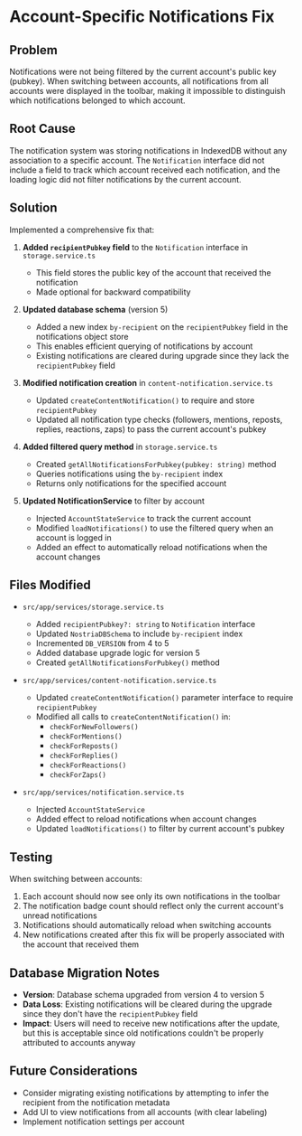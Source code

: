 # Account-Specific Notifications Fix

## Problem
Notifications were not being filtered by the current account's public key (pubkey). When switching between accounts, all notifications from all accounts were displayed in the toolbar, making it impossible to distinguish which notifications belonged to which account.

## Root Cause
The notification system was storing notifications in IndexedDB without any association to a specific account. The `Notification` interface did not include a field to track which account received each notification, and the loading logic did not filter notifications by the current account.

## Solution
Implemented a comprehensive fix that:

1. **Added `recipientPubkey` field** to the `Notification` interface in `storage.service.ts`
   - This field stores the public key of the account that received the notification
   - Made optional for backward compatibility

2. **Updated database schema** (version 5)
   - Added a new index `by-recipient` on the `recipientPubkey` field in the notifications object store
   - This enables efficient querying of notifications by account
   - Existing notifications are cleared during upgrade since they lack the `recipientPubkey` field

3. **Modified notification creation** in `content-notification.service.ts`
   - Updated `createContentNotification()` to require and store `recipientPubkey`
   - Updated all notification type checks (followers, mentions, reposts, replies, reactions, zaps) to pass the current account's pubkey

4. **Added filtered query method** in `storage.service.ts`
   - Created `getAllNotificationsForPubkey(pubkey: string)` method
   - Queries notifications using the `by-recipient` index
   - Returns only notifications for the specified account

5. **Updated NotificationService** to filter by account
   - Injected `AccountStateService` to track the current account
   - Modified `loadNotifications()` to use the filtered query when an account is logged in
   - Added an effect to automatically reload notifications when the account changes

## Files Modified

- `src/app/services/storage.service.ts`
  - Added `recipientPubkey?: string` to `Notification` interface
  - Updated `NostriaDBSchema` to include `by-recipient` index
  - Incremented `DB_VERSION` from 4 to 5
  - Added database upgrade logic for version 5
  - Created `getAllNotificationsForPubkey()` method

- `src/app/services/content-notification.service.ts`
  - Updated `createContentNotification()` parameter interface to require `recipientPubkey`
  - Modified all calls to `createContentNotification()` in:
    - `checkForNewFollowers()`
    - `checkForMentions()`
    - `checkForReposts()`
    - `checkForReplies()`
    - `checkForReactions()`
    - `checkForZaps()`

- `src/app/services/notification.service.ts`
  - Injected `AccountStateService`
  - Added effect to reload notifications when account changes
  - Updated `loadNotifications()` to filter by current account's pubkey

## Testing
When switching between accounts:
1. Each account should now see only its own notifications in the toolbar
2. The notification badge count should reflect only the current account's unread notifications
3. Notifications should automatically reload when switching accounts
4. New notifications created after this fix will be properly associated with the account that received them

## Database Migration Notes
- **Version**: Database schema upgraded from version 4 to version 5
- **Data Loss**: Existing notifications will be cleared during the upgrade since they don't have the `recipientPubkey` field
- **Impact**: Users will need to receive new notifications after the update, but this is acceptable since old notifications couldn't be properly attributed to accounts anyway

## Future Considerations
- Consider migrating existing notifications by attempting to infer the recipient from the notification metadata
- Add UI to view notifications from all accounts (with clear labeling)
- Implement notification settings per account
